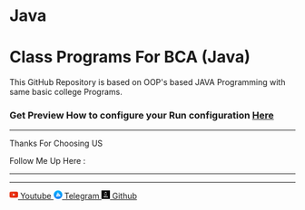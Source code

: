 # Java
<h1>Class Programs For BCA (Java)</h1>
This GitHub Repository is based on OOP's based JAVA Programming with same basic college Programs.


<h3>Get Preview How to configure your Run configuration <a href="config.html">Here</a></h3>


<hr>
Thanks For Choosing US
<br>

Follow Me Up Here : <br>

<hr><hr>
<a href= "https://www.youtube.com/channel/UC_8qig19f7fZ9LrAWYPATOQ" > <img src=" https://github.com/akashkinhaak/PDFViewer/blob/main/images/yt.jpg " height="15" width="15"> Youtube </a> 
<a href= "https://t.me/akgames25 " > <img src="https://github.com/akashkinhaak/PDFViewer/blob/main/images/tele.jpg " height="15" width="15" > Telegram </a> 
<a href= "https://github.com/akashkinhaak " > <img src=" https://github.com/akashkinhaak/PDFViewer/blob/main/images/git.jpg " height="15" width="15" > Github </a>
